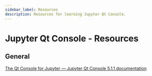 ```yaml
---
sidebar_label: Resources
description: Resources for learning Jupyter Qt Console.
---
```


# Jupyter Qt Console - Resources

## General

[The Qt Console for Jupyter — Jupyter Qt Console 5.1.1 documentation](https://qtconsole.readthedocs.io/en/stable/index.html)
